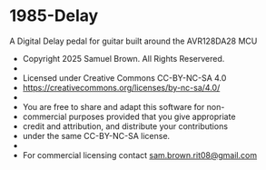 # 1985-Delay
A Digital Delay pedal for guitar built around the AVR128DA28 MCU
 * Copyright 2025 Samuel Brown. All Rights Reservered.
 * 
 * Licensed under Creative Commons CC-BY-NC-SA 4.0
 * https://creativecommons.org/licenses/by-nc-sa/4.0/
 * 
 * You are free to share and adapt this software for non-
 * commercial purposes provided that you give appropriate 
 * credit and attribution, and distribute your contributions 
 * under the same CC-BY-NC-SA license.
 * 
 * For commercial licensing contact sam.brown.rit08@gmail.com
